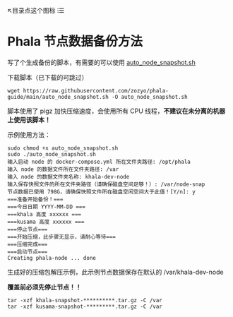 ↖目录点这个图标 ⁝☰

# Phala 节点数据备份方法

写了个生成备份的脚本，有需要的可以使用 [auto_node_snapshot.sh](./auto_node_snapshot.sh)

下载脚本（已下载的可跳过）

```
wget https://raw.githubusercontent.com/zozyo/phala-guide/main/auto_node_snapshot.sh -O auto_node_snapshot.sh
```

脚本使用了 pigz 加快压缩速度，会使用所有 CPU 线程，**不建议在未分离的机器上使用该脚本！**

示例使用方法：

```
sudo chmod +x auto_node_snapshot.sh
sudo ./auto_node_snapshot.sh
输入启动 node 的 docker-compose.yml 所在文件夹路径: /opt/phala
输入 node 的数据文件所在文件夹路径: /var
输入 node 的数据文件夹名称: khala-dev-node
输入保存快照文件的所在文件夹路径（请确保磁盘空间足够！）: /var/node-snap
节点数据已使用 798G，请确保快照文件所在磁盘空闲空间大于此值！[Y/n]: y
===准备开始备份！===
===今日日期 YYYY-MM-DD ===
===khala 高度 xxxxxx ===
===kusama 高度 xxxxxx ===
===停止节点===
===开始压缩，此步骤无显示，请耐心等待===
===压缩完成===
===启动节点===
Creating phala-node ... done  
```

生成好的压缩包解压示例，此示例节点数据保存在默认的 /var/khala-dev-node

**覆盖前必须先停止节点！！**

```
tar -xzf khala-snapshot-**********.tar.gz -C /var
tar -xzf kusama-snapshot-*********.tar.gz -C /var
```
